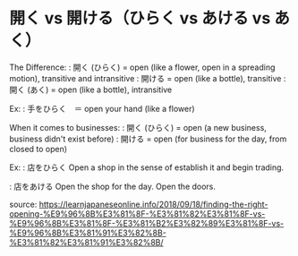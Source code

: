 # 開く vs 開ける（ひらく vs あける vs あく）


The Difference:
: 開く (ひらく) = open (like a flower, open in a spreading motion), transitive and intransitive
: 開ける = open (like a bottle), transitive
: 開く (あく) = open (like a bottle), intransitive

Ex:
: 手をひらく　＝ open your hand (like a flower)

When it comes to businesses:
: 開く (ひらく) = open (a new business, business didn't exist before)
: 開ける = open (for business for the day, from closed to open)

Ex: 
: 店をひらく
Open a shop in the sense of establish it and begin trading.

: 店をあける
Open the shop for the day. Open the doors.





source: https://learnjapaneseonline.info/2018/09/18/finding-the-right-opening-%E9%96%8B%E3%81%8F-%E3%81%82%E3%81%8F-vs-%E9%96%8B%E3%81%8F-%E3%81%B2%E3%82%89%E3%81%8F-vs-%E9%96%8B%E3%81%91%E3%82%8B-%E3%81%82%E3%81%91%E3%82%8B/